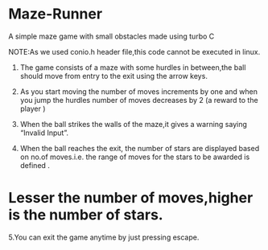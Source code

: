# Maze-Runner
A simple maze game with small obstacles made using turbo C

NOTE:As we used conio.h header file,this code cannot be executed in linux.

1. The game consists of a maze with some hurdles in between,the ball should move from entry to the exit using the arrow keys.

2. As you start moving the number of moves increments by one and when you jump the hurdles number of moves decreases by 2 (a reward to the player )

3. When the ball strikes the walls of the maze,it gives a warning saying “Invalid Input”.

4. When the ball reaches the exit, the number of stars are displayed based on no.of moves.i.e. the range of moves for the stars to be awarded is defined . 
# Lesser the number of moves,higher is the number of stars.

5.You can exit the game anytime by just pressing escape.
